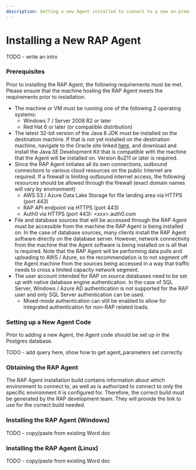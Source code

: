 ```yaml
---
description: Getting a new Agent installed to connect to a new on-premise data source.
---
```


# Installing a New RAP Agent

TODO - write an intro

### Prerequisites

Prior to installing the RAP Agent, the following requirements must be met.  Please ensure that the machine hosting the RAP Agent meets the requirements prior to installation.

* The machine or VM must be running one of the following 2 operating systems:
  * Windows 7 / Server 2008 R2 or later
  * Red Hat 6 or later \(or compatible distribution\)
* The latest 32-bit version of the Java 8 JDK must be installed on the destination machine.  If that is not yet installed on the destination machine, navigate to the Oracle site linked [here](http://www.oracle.com/technetwork/java/javase/downloads/jdk8-downloads-2133151.html), and download and install the Java SE Development Kit that is compatible with the machine that the Agent will be installed on. Version 8u211 or later is required.
* Since the RAP Agent initiates all its own connections, outbound connections to various cloud resources on the public Internet are required.  If a firewall is limiting outbound internet access, the following resources should be allowed through the firewall \(exact domain names will vary by environment\)
  * AWS S3 / Azure Data Lake Storage for file landing area via HTTPS \(port 443\)
  * RAP API endpoint via HTTPS \(port 443\)
  * Auth0 via HTTPS \(port 443\): &lt;xxx&gt;.auth0.com
* File and database sources that will be accessed through the RAP Agent must be accessible from the machine the RAP Agent is being installed on.  In the case of database sources, many clients install the RAP Agent software directly on the database server.  However, network connectivity from the machine that the Agent software is being installed on is all that is required.  Note that the RAP Agent will be performing data pulls and uploading to AWS / Azure, so the recommendation is to not segment off the Agent machine from the sources being accessed in a way that traffic needs to cross a limited capacity network segment.
* The user account intended for RAP on source databases need to be set up with native database engine authentication.  In the case of SQL Server, Windows / Azure AD authentication is not supported for the RAP user and only SQL Server authentication can be used.
  * Mixed-mode authentication can still be enabled to allow for integrated authentication for non-RAP related loads.

### Setting up a New Agent Code

Prior to adding a new Agent, the Agent code should be set up in the Postgres database.

TODO - add query here, show how to get agent\_parameters set correctly

### Obtaining the RAP Agent

The RAP Agent installation build contains information about which environment to connect to, as well as is authorized to connect to only the specific environment it is configured for.  Therefore, the correct build must be generated by the RAP development team.  They will provide the link to use for the correct build needed.

### Installing the RAP Agent \(Windows\)

TODO - copy/paste from existing Word doc

### Installing the RAP Agent \(Linux\)

TODO - copy/paste from existing Word doc

